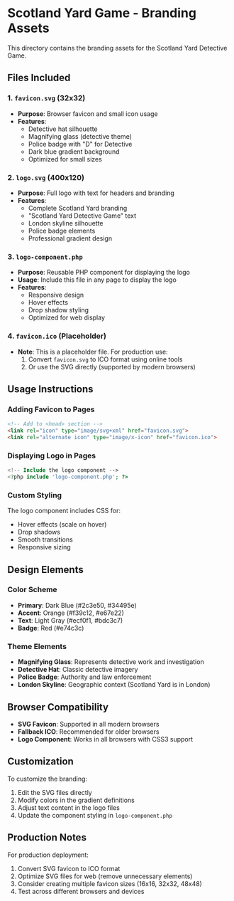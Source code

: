 # Scotland Yard Game - Branding Assets

This directory contains the branding assets for the Scotland Yard Detective Game.

## Files Included

### 1. `favicon.svg` (32x32)
- **Purpose**: Browser favicon and small icon usage
- **Features**: 
  - Detective hat silhouette
  - Magnifying glass (detective theme)
  - Police badge with "D" for Detective
  - Dark blue gradient background
  - Optimized for small sizes

### 2. `logo.svg` (400x120)
- **Purpose**: Full logo with text for headers and branding
- **Features**:
  - Complete Scotland Yard branding
  - "Scotland Yard Detective Game" text
  - London skyline silhouette
  - Police badge elements
  - Professional gradient design

### 3. `logo-component.php`
- **Purpose**: Reusable PHP component for displaying the logo
- **Usage**: Include this file in any page to display the logo
- **Features**:
  - Responsive design
  - Hover effects
  - Drop shadow styling
  - Optimized for web display

### 4. `favicon.ico` (Placeholder)
- **Note**: This is a placeholder file. For production use:
  1. Convert `favicon.svg` to ICO format using online tools
  2. Or use the SVG directly (supported by modern browsers)

## Usage Instructions

### Adding Favicon to Pages
```html
<!-- Add to <head> section -->
<link rel="icon" type="image/svg+xml" href="favicon.svg">
<link rel="alternate icon" type="image/x-icon" href="favicon.ico">
```

### Displaying Logo in Pages
```php
<!-- Include the logo component -->
<?php include 'logo-component.php'; ?>
```

### Custom Styling
The logo component includes CSS for:
- Hover effects (scale on hover)
- Drop shadows
- Smooth transitions
- Responsive sizing

## Design Elements

### Color Scheme
- **Primary**: Dark Blue (#2c3e50, #34495e)
- **Accent**: Orange (#f39c12, #e67e22)
- **Text**: Light Gray (#ecf0f1, #bdc3c7)
- **Badge**: Red (#e74c3c)

### Theme Elements
- **Magnifying Glass**: Represents detective work and investigation
- **Detective Hat**: Classic detective imagery
- **Police Badge**: Authority and law enforcement
- **London Skyline**: Geographic context (Scotland Yard is in London)

## Browser Compatibility

- **SVG Favicon**: Supported in all modern browsers
- **Fallback ICO**: Recommended for older browsers
- **Logo Component**: Works in all browsers with CSS3 support

## Customization

To customize the branding:
1. Edit the SVG files directly
2. Modify colors in the gradient definitions
3. Adjust text content in the logo files
4. Update the component styling in `logo-component.php`

## Production Notes

For production deployment:
1. Convert SVG favicon to ICO format
2. Optimize SVG files for web (remove unnecessary elements)
3. Consider creating multiple favicon sizes (16x16, 32x32, 48x48)
4. Test across different browsers and devices 